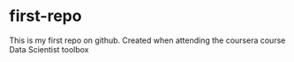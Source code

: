 first-repo
==========

This is my first repo on github. Created when attending the coursera course Data Scientist toolbox
